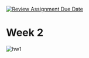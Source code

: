 [![Review Assignment Due Date](https://classroom.github.com/assets/deadline-readme-button-24ddc0f5d75046c5622901739e7c5dd533143b0c8e959d652212380cedb1ea36.svg)](https://classroom.github.com/a/qPD8ugtn)
# Week 2
![hw1]([https://imgur.com/a/RRfEodC](https://imgur.com/Ir7TuQw))
